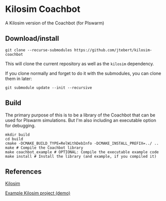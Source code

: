 # Kilosim Coachbot

A Kilosim version of the Coachbot (for PIswarm)

## Download/install

```shell
git clone --recurse-submodules https://github.com/jtebert/kilosim-coachbot
```

This will clone the current repository as well as the `kilosim` dependency.

If you clone normally and forget to do it with the submodules, you can clone them in later:

```shell
git submodule update --init --recursive
```

## Build

The primary purpose of this is to be a library of the Coachbot that can be used for PIswarm simulations. But I'm also including an executable option for debugging.

```shell
mkdir build
cd build
cmake -DCMAKE_BUILD_TYPE=RelWithDebInfo -DCMAKE_INSTALL_PREFIX=../ ..
make # Compile the Coachbot library
make coachbot_example # OPTIONAL: Compile the executable example code
make install # Install the library (and example, if you compiled it)
```

## References

[Kilosim](https://github.com/jtebert/kilosim)

[Example Kilosim project (demo)](https://github.com/jtebert/kilosim-demo)